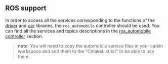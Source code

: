 ## ROS support

In order to access all the services corresponding to the functions of the
[driver](driver-library.md) and [car](car-library.md) libraries, the
`ros_automobile` controller should be used. You can find all the services and
topics descriptions in the [ros\_automobile
controller](ros_automobile-controller.md#ros_automobile_messages) section.

> **note**:
You will need to copy the automobile service files in your catkin workspace and
add them to the "CmakeList.txt" to be able to use them.
